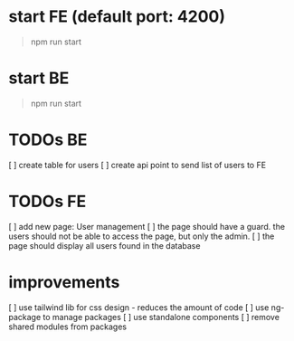 # start FE (default port: 4200)

> npm run start

# start BE

> npm run start

# TODOs BE

[ ] create table for users
[ ] create api point to send list of users to FE

# TODOs FE

[ ] add new page: User management
[ ] the page should have a guard. the users should not be able to access the page, but only the admin.
[ ] the page should display all users found in the database

# improvements

[ ] use tailwind lib for css design - reduces the amount of code
[ ] use ng-package to manage packages
[ ] use standalone components
[ ] remove shared modules from packages
